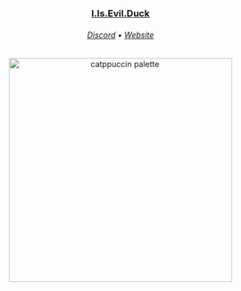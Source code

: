  <img src="https://raw.githubusercontent.com/catppuccin/catppuccin/main/assets/misc/transparent.png" height="10" width="0px"/>

<h3 align="center">
	<img src="" width="0" alt=""/><br/>
	<img src="https://raw.githubusercontent.com/catppuccin/catppuccin/main/assets/misc/transparent.png" height="30" width="0px"/>
	
 <a href="https://discordapp.com/users/552569616740646932">I.Is.Evil.Duck</a>
</h3>

<h6 align="center">
 <a href="https://discordapp.com/users/552569616740646932">Discord</a>
 •
 <a href="https://evilduckz.net/">Website</a>
</h6>

<p align="center">
  <img src="https://raw.githubusercontent.com/catppuccin/catppuccin/main/assets/palette/macchiato.png" alt="catppuccin palette" width="400" />
</p>

&nbsp;
